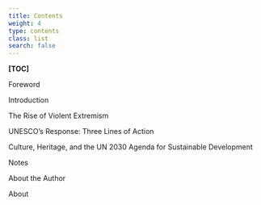 ```yaml
---
title: Contents
weight: 4
type: contents
class: list
search: false
---
```


**\[TOC\]**

Foreword

Introduction

The Rise of Violent Extremism

UNESCO’s Response: Three Lines of Action

Culture, Heritage, and the UN 2030 Agenda for Sustainable Development

Notes

About the Author

About
